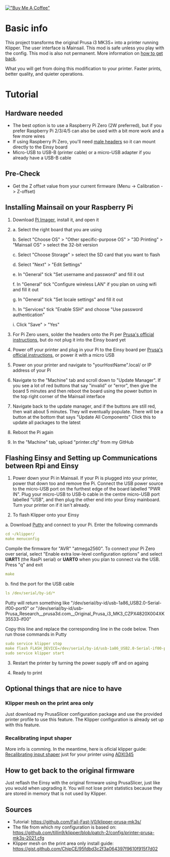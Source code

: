 [!["Buy Me A Coffee"](https://www.buymeacoffee.com/assets/img/custom_images/orange_img.png)](https://www.buymeacoffee.com/cqeta1564)
# Basic info
This project transforms the original Prusa i3 MK3S+ into a printer running Klipper. The user interface is Mainsail. This mod is safe unless you play with the config. This mod is also not permanent. More information on [how to get back](https://github.com/cqeta1564/klipperrized-prusa/blob/CZ-ReadMe/README.md#how-to-get-back-to-the-original-firmware).

What you will get from doing this modification to your printer. Faster prints, better quality, and quieter operations.

# Tutorial

## Hardware needed
- The best option is to use a Raspberry Pi Zero (2W preferred), but if you prefer Raspberry Pi 2/3/4/5 can also be used with a bit more work and a few more wires
- If using Raspberry Pi Zero, you'll need [male headers](https://amzn.to/3XND883) so it can mount directly to the Einsy board
- Micro-USB to USB-B (printer cable) or a micro-USB adapter if you already have a USB-B cable

## Pre-Check
- Get the Z offset value from your current firmware (Menu -> Calibration -> Z-offset)

## Installing Mainsail on your Raspberry Pi
1. Download [Pi Imager](https://downloads.raspberrypi.org/imager/imager_latest.exe), install it, and open it

2. 
	a. Select the right board that you are using

	b. Select "Choose OS" > "Other specific-purpose OS" > "3D Printing" > "Mainsail OS" > select the 32-bit version

 	c. Select "Choose Storage" > select the SD card that you want to flash

	d. Select "Next" > "Edit Settings"

	e. In "General" tick "Set username and password" and fill it out

	f. In "General" tick "Configure wireless LAN" if you plan on using wifi and fill it out

	g. In "General" tick "Set locale settings" and fill it out

	h. In "Services" tick "Enable SSH" and choose "Use password authentication"

	i. Click "Save" > "Yes"

3. For Pi Zero users, solder the headers onto the Pi per [Prusa's official instructions](https://help.prusa3d.com/en/article/raspberry-pi-zero-w-preparation-and-installation_2180), but do not plug it into the Einsy board yet

4. Power off your printer and plug in your Pi to the Einsy board per [Prusa's official instructions](https://help.prusa3d.com/en/article/raspberry-pi-zero-w-preparation-and-installation_2180), or power it with a micro USB

5. Power on your printer and navigate to "yourHostName".local/ or IP address of your Pi

6. Navigate to the "Machine" tab and scroll down to "Update Manager". If you see a lot of red buttons that say "invalid" or "error", then give the board 5 minutes and then reboot the board using the power button in the top right corner of the Mainsail interface

7. Navigate back to the update manager, and if the buttons are still red, then wait about 5 minutes. They will eventually populate. There will be a button at the bottom that says "Update All Components" Click this to update all packages to the latest

8. Reboot the Pi again

9. In the "Machine" tab, upload "printer.cfg" from my GitHub

## Flashing Einsy and Setting up Communications between Rpi and Einsy
1. Power down your Pi in Mainsail. If your Pi is plugged into your printer, power that down too and remove the Pi. Connect the USB power source to the micro-USB port on the furthest edge of the board labelled "PWR IN". Plug your micro-USB to USB-b cable in the centre micro-USB port labelled "USB", and then plug the other end into your Einsy mainboard. Turn your printer on if it isn't already.

2. To flash Klipper onto your Einsy

a. Download [Putty](https://www.chiark.greenend.org.uk/~sgtatham/putty/latest.html) and connect to your Pi. Enter the following commands  

   ```yml
   cd ~/klipper/
   make menuconfig   
   ```
   
Compile the firmware for "AVR" "atmega2560". To connect your Pi Zero over serial, select "Enable extra low-level configuration options" and select **UART1** (the RasPi serial) or **UART0** when you plan to connect via the USB.
   Press "q" and exit

   ```yml
   make
   ```

b. find the port for the USB cable

   ```yml
   ls /dev/serial/by-id/*
   ```

Putty will return something like "/dev/serial/by-id/usb-1a86_USB2.0-Serial-if00-port0" or "/dev/serial/by-id/usb-Prusa_Research__prusa3d.com__Original_Prusa_i3_MK3_CZPX4820X004XK35533-if00"
	
Copy this line and replace the corresponding line in the code below. Then run those commands in Putty
	
   ```yml
   sudo service klipper stop
   make flash FLASH_DEVICE=/dev/serial/by-id/usb-1a86_USB2.0-Serial-if00-port0
   sudo service klipper start
   ```

3. Restart the printer by turning the power supply off and on againg
   
4. Ready to print

## Optional things that are nice to have

### Klipper mesh on the print area only
Just download my PrusaSlicer configuration package and use the provided printer profile to use this feature. The Klipper configuration is already set up with this feature.


### Recalibrating input shaper
More info is comming. In the meantime, here is oficial klipper guide: [Recalibrating input shaper](https://www.klipper3d.org/Resonance_Compensation.html) just for your printer using [ADXl345](https://amzn.to/3XMmTZa)


## How to get back to the original firmware
Just reflash the Einsy with the original firmware using PrusaSlicer, just like you would when upgrading it. You will not lose print statistics because they are stored in memory that is not used by Klipper.

## Sources
- Tutorial: https://github.com/Fail-Fast-V0/klipper-prusa-mk3s/
- The file from which my configuration is based on: https://github.com/tillin9/klipper/blob/patch-2/config/printer-prusa-mk3s-2021.cfg
- Klipper mesh on the print area only install guide: https://gist.github.com/ChipCE/95fdbd3c2f3a064397f9610f915f7d02 
